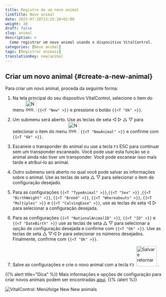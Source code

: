 ```yaml
---
title: Registro de um novo animal
linkTitle: Novo animal
date: 2023-07-28T13:25:28+02:00
weight: 30
draft: false
slug: animal
description: >
  Como registrar um novo animal usando o dispositivo VitalControl.
categories: [Novo animal]
tags: [Registrar animais]
translationKey: new/animal
---
```

## Criar um novo animal {#create-a-new-animal}

Para criar um novo animal, proceda da seguinte forma:

1. Na tela principal do seu dispositivo VitalControl, selecione o item do menu <img src="/icons/main/new-animal.svg" width="35" align="bottom" alt="Novo animal" /> `{{<T "New" >}}` e pressione o botão `{{<T "Ok" >}}`.

2. Um submenu será aberto. Use as teclas de seta ◁ ▷ △ ▽ para selecionar o item do menu <img src="/icons/main/new-animal.svg" width="35" align="bottom" alt="Novo animal" /> `{{<T "NewAnimal" >}}` e confirme com `{{<T "Ok" >}}`.

3. Escaneie o transponder do animal ou use a tecla `F3` ESC para continuar sem um transponder escaneado. Você pode usar esta função se o animal ainda não tiver um transponder. Você pode escanear isso mais tarde e atribuí-lo ao animal.

4. Outro submenu será aberto no qual você pode salvar as informações sobre o animal. Use as teclas de seta △ ▽ para selecionar o item de configuração desejado.

5. Para as configurações `{{<T "TypeAnimal" >}}`,`{{<T "Sex" >}}` ,`{{<T "BirthWeight" >}}`, `{{<T "Breed" >}}`, `{{<T "Whereabouts" >}}`, `{{<T "Multiples" >}}` e `{{<T "CalvingEase" >}}`, use as teclas de seta ◁ ▷ para selecionar a configuração desejada.

6. Para as configurações `{{<T "NationalAnimalID" >}}`, `{{<T "ID" >}}` e `{{<T "DateBirth" >}}` use as teclas de seta △ ▽ para selecionar a opção de configuração desejada e confirme com `{{<T "Ok" >}}`. Use as teclas de seta △ ▽◁ ▷ para selecionar os números desejados. Finalmente, confirme com `{{<T "Ok" >}}`.

7. Salve as configurações e crie o novo animal com a tecla `F3` &nbsp;<img src="/icons/footer/save_exit.svg" width="65" align="bottom" alt="Salvar e retornar" />&nbsp;.

{{% alert title="Dica" %}}
Mais informações e opções de configuração para criar novos animais podem ser encontradas [aqui](../../settings/animal-registration/).
{{% /alert %}}


   ![VitalControl: Menüfolge New New animals](../images/new.png "Criar um novo animal")
